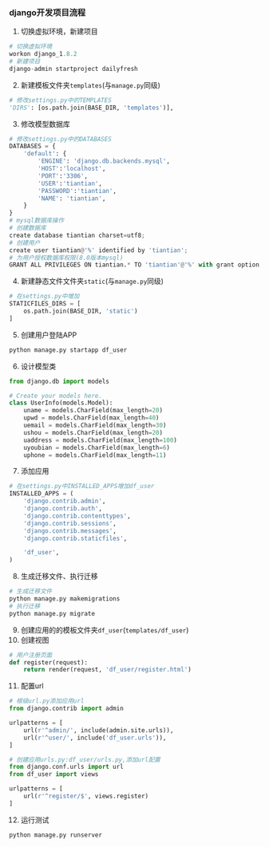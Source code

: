 ### django开发项目流程
1. 切换虚拟环境，新建项目
```python
# 切换虚拟环境
workon django_1.8.2
# 新建项目
django-admin startproject dailyfresh
```
2. 新建模板文件夹`templates`(与`manage.py`同级)
```python
# 修改settings.py中的TEMPLATES
'DIRS': [os.path.join(BASE_DIR, 'templates')],
```
3. 修改模型数据库
```python
# 修改settings.py中的DATABASES
DATABASES = {
    'default': {
        'ENGINE': 'django.db.backends.mysql',
        'HOST':'localhost',
        'PORT':'3306',
        'USER':'tiantian',
        'PASSWORD':'tiantian',
        'NAME': 'tiantian',
    }
}
# mysql数据库操作
# 创建数据库
create database tiantian charset=utf8;
# 创建用户
create user tiantian@'%' identified by 'tiantian';
# 为用户授权数据库权限(8.0版本mysql)
GRANT ALL PRIVILEGES ON tiantian.* TO 'tiantian'@'%' with grant option;
```
4. 新建静态文件文件夹`static`(与`manage.py`同级)
```python
# 在settings.py中增加
STATICFILES_DIRS = [
    os.path.join(BASE_DIR, 'static')
]

```
5. 创建用户登陆APP
```python
python manage.py startapp df_user
```

6. 设计模型类
```python
from django.db import models

# Create your models here.
class UserInfo(models.Model):
    uname = models.CharField(max_length=20)
    upwd = models.CharField(max_length=40)
    uemail = models.CharField(max_length=30)
    ushou = models.CharField(max_length=20)
    uaddress = models.CharField(max_length=100)
    uyoubian = models.CharField(max_length=6)
    uphone = models.CharField(max_length=11)

```
7. 添加应用

```python
# 在settings.py中INSTALLED_APPS增加df_user
INSTALLED_APPS = (
    'django.contrib.admin',
    'django.contrib.auth',
    'django.contrib.contenttypes',
    'django.contrib.sessions',
    'django.contrib.messages',
    'django.contrib.staticfiles',

    'df_user',
)
```
8. 生成迁移文件、执行迁移
```python
# 生成迁移文件
python manage.py makemigrations
# 执行迁移
python manage.py migrate
```
9. 创建应用的的模板文件夹`df_user`(`templates/df_user`)
10. 创建视图
```python
# 用户注册页面
def register(request):
    return render(request, 'df_user/register.html')
```
11. 配置url
```python
# 根级url.py添加应用url
from django.contrib import admin

urlpatterns = [
    url(r'^admin/', include(admin.site.urls)),
    url(r'^user/', include('df_user.urls')),
]

# 创建应用urls.py:df_user/urls.py,添加url配置
from django.conf.urls import url
from df_user import views

urlpatterns = [
    url(r'^register/$', views.register)
]

```
12. 运行测试
```python
python manage.py runserver
```

```python
```